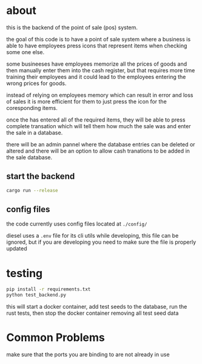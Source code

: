 # about
this is the backend of the point of sale (pos) system.

the goal of this code is to have a point of sale system where a business is able to have employees press icons that represent items when checking some one else.

some busineeses have employees memorize all the prices of goods and then manually enter them into the cash register, but that requires more time training their employees and it could lead to the employees entering the wrong prices for goods.

instead of relying on employees memory which can result in error and loss of sales it is more efficient for them to just press the icon for the coresponding items.

once the has entered all of the required items, they will be able to press complete transation which will tell them how much the sale was and enter the sale in a database.

there will be an admin pannel where the database entries can be deleted or altered and there will be an option to allow cash tranations to be added in the sale database.

## start the backend
```sh
cargo run --release
```

## config files
the code currently uses config files located at `./config/`

diesel uses a `.env` file for its cli utils while developing, this file can be ignored, but if you are developing you need to make sure the file is properly updated
# testing
```sh
pip install -r requirements.txt
python test_backend.py
```
this will start a docker container, add test seeds to the database, run the rust tests, then stop the docker container removing all test seed data

# Common Problems
make sure that the ports you are binding to are not already in use
